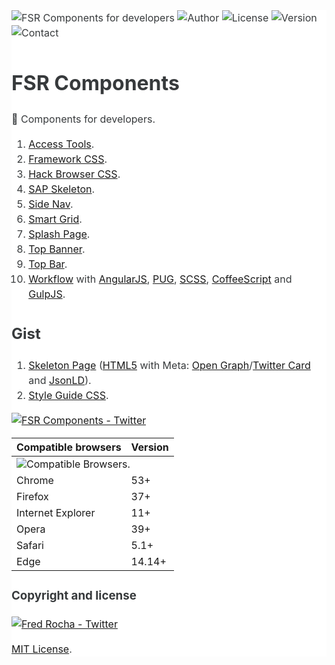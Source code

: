<main style="font-family: -apple-system,BlinkMacSystemFont,'Segoe UI',Roboto,'Helvetica Neue',Arial,sans-serif;font-size: 1rem;line-height: 1.5;color: #373a3c;background-color: #fff;">

![FSR Components for developers](http://fsrcomponents.jcappsinc.com/imgs/favicon/components/favicon-96x96.png "FSR Components for developers")
![Author](https://img.shields.io/badge/author-@fredsrocha-1da1f2.svg?style=flat-square "Author")
![License](https://img.shields.io/badge/license-MIT-ff8a65.svg?style=flat-square "License")
![Version](https://img.shields.io/badge/version-1.0.0-blue.svg?style=flat-square "Version")
![Contact](https://img.shields.io/badge/slack-fsrcomponents.slack.com-56b68b.svg?style=flat-square "Contact")

# FSR Components

:gem: Components for developers.

1. [Access Tools](https://github.com/fredsrocha/fsr-access-tools/ "Accessibility Tools").
2. [Framework CSS](https://github.com/fredsrocha/fsr-fwcss/ "FSR Framework CSS").
3. [Hack Browser CSS](https://github.com/fredsrocha/fsr-hack-browser-css/ "Hack Browser in CSS").
4. [SAP Skeleton](https://github.com/fredsrocha/fsr-sap-skeleton/ "Skeleton for Single-Page Applications").
5. [Side Nav](https://github.com/fredsrocha/fsr-side-nav/ "Side Nav Component").
6. [Smart Grid](https://github.com/fredsrocha/fsr-smart-grid/ "Smart Grid Component").
7. [Splash Page](https://github.com/fredsrocha/fsr-splash-page/ "Splash Page").
8. [Top Banner](https://github.com/fredsrocha/fsr-top-banner/ "Top Banner Component").
9. [Top Bar](https://github.com/fredsrocha/fsr-top-bar/ "Top Bar Component").
10. [Workflow](https://github.com/fredsrocha/fsr-workflow/ "FSR Workflow") with [AngularJS](https://github.com/angular/angular.js "AngularJS website"), [PUG](https://github.com/pugjs/pug/ "PUG template engine"), [SCSS](https://github.com/sass/sass/ "SASS Lang"), [CoffeeScript](https://github.com/jashkenas/coffeescript/ "CoffeeScript") and [GulpJS](https://github.com/gulpjs/gulp "The streaming build system").

## Gist
1. [Skeleton Page](https://gist.github.com/fredsrocha/a064b9dd9c91b87fabb4db4361a8aa49/ "Skeleton Page (Gist)") ([HTML5](https://www.w3.org/TR/html5/ "HTML5 reference") with Meta: [Open Graph](http://ogp.me/ "Open Graph website")/[Twitter Card](https://dev.twitter.com/cards/overview/ "Twitter Card Reference") and [JsonLD](http://schema.org/ "Structured Data")).
2. [Style Guide CSS](https://gist.github.com/fredsrocha/f9b922cfeb35598954dfe41b99ec2a94/ "Style Guide CSS (Gist)").

[![FSR Components - Twitter](https://img.shields.io/twitter/follow/fsrcomponents.svg?style=social&label=Follow@FsrComponents)](https://twitter.com/fsrcomponents)

<table>
  <thead>
    <tr>
      <th>Compatible browsers</th>
      <th>Version</th>
    </tr>
  </thead>
  <tbody>
    <tr>
      <td colspan="2"><img src="http://fsrcomponents.jcappsinc.com/imgs/github/compatible-browsers.png" alt="Compatible Browsers." title="Compatible Browsers"></td>
    </tr>
    <tr>
      <td>Chrome</td>
      <td>53+</td>
    </tr>
    <tr>
      <td>Firefox</td>
      <td>37+</td>
    </tr>
    <tr>
      <td>Internet Explorer</td>
      <td>11+</td>
    </tr>
    <tr>
      <td>Opera</td>
      <td>39+</td>
    </tr>
    <tr>
      <td>Safari</td>
      <td>5.1+</td>
    </tr>
    <tr>
      <td>Edge</td>
      <td>14.14+</td>
    </tr>
  </tbody>
</table>

### Copyright and license

[![Fred Rocha - Twitter](https://img.shields.io/twitter/follow/fredsrocha.svg?style=social&label=@fredsrocha)](https://twitter.com/fredsrocha)
  
[MIT License](https://github.com/fredsrocha/fsr-components/blob/master/LICENSE "License").

</main>
